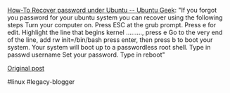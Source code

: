 <!--
date: '2007-11-27'
published: true
slug: 2007-11-how-to-recover-password-under-ubuntu_27
time_to_read: 5
title: How-To Recover password under Ubuntu -- Ubuntu Geek
-->

[How-To Recover password under Ubuntu -- Ubuntu Geek](http://www.ubuntugeek.com/how-to-recover-password-under-ubuntu.html): "If you forgot you password for your ubuntu system you can recover using the following steps Turn your computer on. Press ESC at the grub prompt. Press e for edit. Highlight the line that begins kernel ………, press e Go to the very end of the line, add rw init=/bin/bash press enter, then press b to boot your system. Your system will boot up to a passwordless root shell. Type in passwd username Set your password. Type in reboot"

[Original post](https://ysfk.blogspot.com/2007/11/how-to-recover-password-under-ubuntu_27.html)

#linux #legacy-blogger 